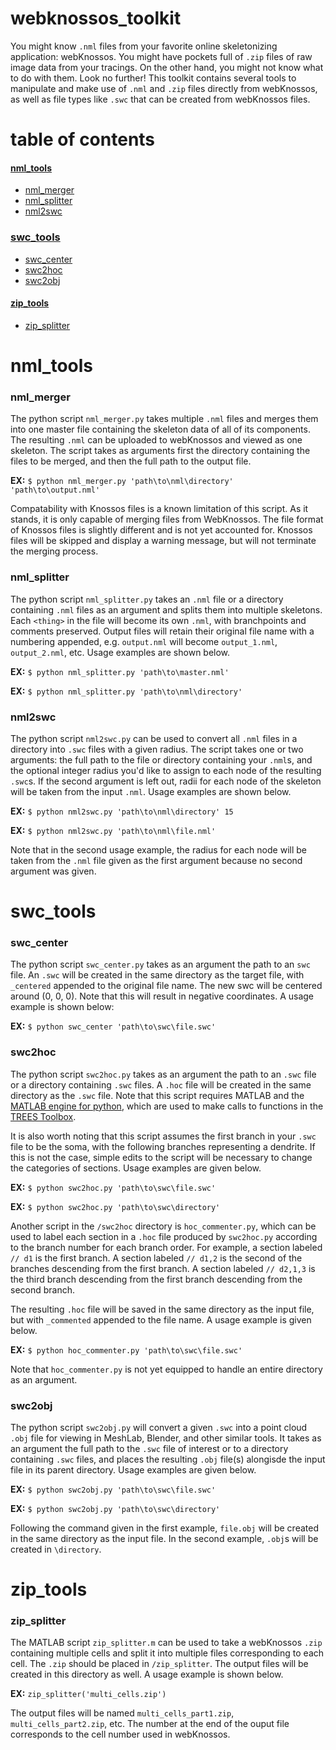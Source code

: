 # **webknossos_toolkit**

You might know `.nml` files from your favorite online skeletonizing application: webKnossos. You might have pockets full of `.zip` files of raw image data from your tracings. On the other hand, you might not know what to do with them. Look no further! This toolkit contains several tools to manipulate and make use of `.nml` and `.zip` files directly from webKnossos, as well as file types like `.swc` that can be created from webKnossos files.

# **table of contents**

#### [nml_tools](https://github.com/nathantspencer/webknossos_toolkit#nml_tools-1)
* [nml_merger](https://github.com/nathantspencer/webknossos_toolkit#nml_merger)
* [nml_splitter](https://github.com/nathantspencer/webknossos_toolkit#nml_splitter)
* [nml2swc](https://github.com/nathantspencer/webknossos_toolkit#nml2swc)

### [swc_tools](https://github.com/nathantspencer/webknossos_toolkit#swc_tools-1)
* [swc_center](https://github.com/nathantspencer/webknossos_toolkit#swc_center)
* [swc2hoc](https://github.com/nathantspencer/webknossos_toolkit#swc2hoc)
* [swc2obj](https://github.com/nathantspencer/webknossos_toolkit#swc2obj)

#### [zip_tools](https://github.com/nathantspencer/webknossos_toolkit#zip_tools-1)
* [zip_splitter](https://github.com/nathantspencer/webknossos_toolkit#zip_splitter)


# **nml_tools**

### nml_merger
The python script `nml_merger.py` takes multiple `.nml` files and merges them into one master file containing the skeleton data of all of its components. The resulting `.nml` can be uploaded to webKnossos and viewed as one skeleton. The script takes as arguments first the directory containing the files to be merged, and then the full path to the output file.

**EX:** `$ python nml_merger.py 'path\to\nml\directory' 'path\to\output.nml'`

Compatability with Knossos files is a known limitation of this script. As it stands, it is only capable of merging files from WebKnossos. The file format of Knossos files is slightly different and is not yet accounted for. Knossos files will be skipped and display a warning message, but will not terminate the merging process.

### nml_splitter
The python script `nml_splitter.py` takes an `.nml` file or a directory containing `.nml` files as an argument and splits them into multiple skeletons. Each `<thing>` in the file will become its own `.nml`, with branchpoints and comments preserved.  Output files will retain their original file name with a numbering appended, e.g. `output.nml` will become `output_1.nml`, `output_2.nml`, etc. Usage examples are shown below.

**EX:** `$ python nml_splitter.py 'path\to\master.nml'`

**EX:** `$ python nml_splitter.py 'path\to\nml\directory'`


### nml2swc
The python script `nml2swc.py` can be used to convert all `.nml` files in a directory into `.swc` files with a given radius. The script takes one or two arguments: the full path to the file or directory containing your `.nml`s, and the optional integer radius you'd like to assign to each node of the resulting `.swc`s. If the second argument is left out, radii for each node of the skeleton will be taken from the input `.nml`. Usage examples are shown below.

**EX:** `$ python nml2swc.py 'path\to\nml\directory' 15`

**EX:** `$ python nml2swc.py 'path\to\nml\file.nml'`

Note that in the second usage example, the radius for each node will be taken from the `.nml` file given as the first argument because no second argument was given.

# **swc_tools**

### swc_center
The python script `swc_center.py` takes as an argument the path to an `swc` file. An `.swc` will be created in the same directory as the target file, with `_centered` appended to the original file name. The new swc will be centered around (0, 0, 0). Note that this will result in negative coordinates. A usage example is shown below:

**EX:** `$ python swc_center 'path\to\swc\file.swc'`

### swc2hoc
The python script `swc2hoc.py` takes as an argument the path to an `.swc` file or a directory containing `.swc` files. A `.hoc` file will be created in the same directory as the `.swc` file. Note that this script requires MATLAB and the [MATLAB engine for python](http://www.mathworks.com/help/matlab/matlab-engine-for-python.html), which are used to make calls to functions in the [TREES Toolbox](http://www.treestoolbox.org/).

It is also worth noting that this script assumes the first branch in your `.swc` file to be the soma, with the following branches representing a dendrite. If this is not the case, simple edits to the script will be necessary to change the categories of sections. Usage examples are given below.

**EX:** `$ python swc2hoc.py 'path\to\swc\file.swc'`

**EX:** `$ python swc2hoc.py 'path\to\swc\directory'`

Another script in the `/swc2hoc` directory is `hoc_commenter.py`, which can be used to label each section in a `.hoc` file produced by `swc2hoc.py` according to the branch number for each branch order. For example, a section labeled `// d1` is the first branch. A section labeled `// d1,2` is the second of the branches descending from the first branch. A section labeled `// d2,1,3` is the third branch descending from the first branch descending from the second branch.

The resulting `.hoc` file will be saved in the same directory as the input file, but with `_commented` appended to the file name. A usage example is given below.

**EX:** `$ python hoc_commenter.py 'path\to\swc\file.swc'`

Note that `hoc_commenter.py` is not yet equipped to handle an entire directory as an argument.

### swc2obj
The python script `swc2obj.py` will convert a given `.swc` into a point cloud `.obj` file for viewing in MeshLab, Blender, and other similar tools. It takes as an argument the full path to the `.swc` file of interest or to a directory containing `.swc` files, and places the resulting `.obj` file(s) alongisde the input file in its parent directory. Usage examples are given below.

**EX:** `$ python swc2obj.py 'path\to\swc\file.swc'`

**EX:** `$ python swc2obj.py 'path\to\swc\directory'`

Following the command given in the first example, `file.obj` will be created in the same directory as the input file. In the second example, `.obj`s will be created in `\directory`.

# **zip_tools**

### zip_splitter
The MATLAB script `zip_splitter.m` can be used to take a webKnossos `.zip` containing multiple cells and split it into multiple files corresponding to each cell. The `.zip` should be placed in `/zip_splitter`. The output files will be created in this directory as well. A usage example is shown below.

**EX:** `zip_splitter('multi_cells.zip')`

The output files will be named `multi_cells_part1.zip`, `multi_cells_part2.zip`, etc. The number at the end of the ouput file corresponds to the cell number used in webKnossos.

